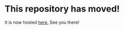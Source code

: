 # This repository has moved!

It is now hosted [here.](https://github.com/DefeatOf13/Switch2ExperienceArchive) See you there!
